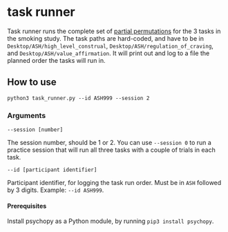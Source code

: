 # task runner
Task runner runs the complete set of
[partial permutations](https://en.wikipedia.org/wiki/Permutation#k-permutations_of_n)
for the 3 tasks in the smoking study. The task paths are hard-coded, and have
to be in `Desktop/ASH/high_level_construal`, `Desktop/ASH/regulation_of_craving`, and
`Desktop/ASH/value_affirmation`. It will print out and log to a file the planned order
the tasks will run in.

## How to use
```
python3 task_runner.py --id ASH999 --session 2
```

### Arguments
```
--session [number]
```
The session number, should be 1 or 2. You can use `--session 0` to run a practice
session that will run all three tasks with a couple of trials in each task.

```
--id [participant identifier]
```
Participant identifier, for logging the task run order. Must be in `ASH` followed
by 3 digits. Example: `--id ASH999`.

#### Prerequisites
Install psychopy as a Python module, by running `pip3 install psychopy`.